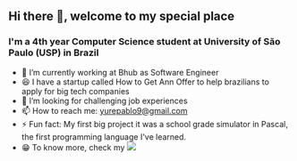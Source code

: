## Hi there 👋, welcome to my special place

### I'm a 4th year Computer Science student at University of São Paulo (USP) in Brazil

- 🔭 I’m currently working at Bhub as Software Engineer
- 😆 I have a startup called How to Get Ann Offer to help brazilians to apply for big tech companies
- 🎯 I’m looking for challenging job experiences
- 📫 How to reach me: yurepablo9@gmail.com
- ⚡ Fun fact: My first big project it was a school grade simulator in Pascal, the first programming language I've learned.
- 😁 To know more, check my  [<img src="https://img.shields.io/badge/linkedin-%230077B5.svg?&style=for-the-badge&logo=linkedin&logoColor=white" />](https://www.linkedin.com/in/yure-pablo/)
